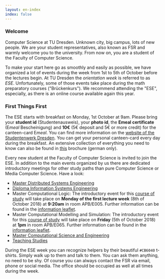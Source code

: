 ```yaml
---
layout: en-index
index: false
---
```


### Welcome

Computer Science at TU Dresden. Unknown city, big campus, lots of new people. We are your student representatives, also known as FSR and warmly welcome you to the university. From now on, you are a student of the Faculty of Computer Science.

To make your start here go as smoothly and easily as possible, we have organized a lot of events during the week from 1st to 5th of October before the lectures begin. At TU Dresden the *orientation week* is referred to as *ESE*. Unfortunately, some of those events take place during the math preparatory courses ("Brückenkurs"). We recommend attending the "ESE", especially, as there is an online course available again this year.

### First Things First

The ESE starts with breakfast on Monday, 1st October at 9am. Please bring your **student id** (Studentenausweis), your **photo id**, the **Emeal certificate** (E*meal* Bescheinigung) and **10€** (5€ deposit and 5€ or more credit) for the canteen-card E*meal*. You can find more information on the [website of the Studentenwerk Dresden](http://www.studentenwerk-dresden.de/english/mensen/emeal.html). You can get your personal canteen-card every day during the breakfast.
An extensive collection of everything you need to know can also be found in [this](https://github.com/fsr/nopanic/releases/download/v{{site.year}}/untitled_compressed.pdf) brochure (german only).

Every new student at the Faculty of Computer Science is invited to join the ESE. In addition to the main events organized by us there are dedicated introductory meetings for other study paths than pure Computer Science or Media Computer Science. Have a look:

- [Master Distributed Systems Engineering](https://tu-dresden.de/ing/informatik/sya/se/master-dse?set_language=en)
- [Diploma Information Systems Engineering](https://tu-dresden.de/ing/elektrotechnik/studium/studienbeginn/ese?set_language=en)
- Master Computational Logic: The introductory event for this [course of study](https://tu-dresden.de/ing/informatik/studium/studienangebot/master-studiengaenge/master-computational-logic?set_language=en) will take place on **Monday of the first lecture week** (8th of October 2018) at **9:20am** in room APB/E005. Further information can be found in the [information leaflet](https://tu-dresden.de/ing/informatik/ressourcen/dateien/studium/sonstige_dokumente/master_cl/infoblatt_MCL_2018.pdf).
- Master Computational Modelling and Simulation: The introductory event for this [course of study](https://tu-dresden.de/ing/informatik/studium/studienangebot/master-studiengaenge/computational-modeling-and-simulation?set_language=en) will take place on **Friday** (5th of October 2018) at **1pm** in room APB/E065. Further information can be found in the [information leaflet](https://tu-dresden.de/ing/informatik/ressourcen/dateien/studium/sonstige_dokumente/master_cms/information_leaflet_2018.pdf).
- [Master Computational Science and Engineering](https://tu-dresden.de/ing/informatik/studium/studienangebot/master-studiengaenge/master-computational-science-and-engineering/informationen-fuer-studierende-im-1-semester)
- [Teaching Studies
](https://dil.inf.tu-dresden.de/dil/arbeitsgruppe/aktuelles/aktuelles-details/?tx_ttnews%5Btt_news%5D=132&cHash=d5d450f1d4d8dc250f13ceb485585284)

During the ESE week you can recognize helpers by their beautiful `#CB6040` t-shirts. Simply walk up to them and talk to them. You can ask them anything, no need to be shy. Of course you can always contact the FSR via email, phone or social media. The office should be occupied as well at all times during the week. 


